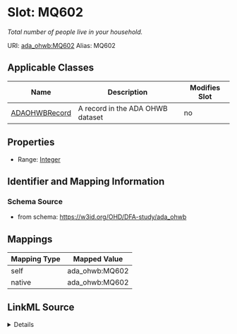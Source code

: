 

# Slot: MQ602 


_Total number of people live in your household._





URI: [ada_ohwb:MQ602](https://w3id.org/OHD/DFA-study/ada_ohwb/MQ602)
Alias: MQ602

<!-- no inheritance hierarchy -->





## Applicable Classes

| Name | Description | Modifies Slot |
| --- | --- | --- |
| [ADAOHWBRecord](ADAOHWBRecord.md) | A record in the ADA OHWB dataset |  no  |







## Properties

* Range: [Integer](Integer.md)





## Identifier and Mapping Information







### Schema Source


* from schema: https://w3id.org/OHD/DFA-study/ada_ohwb




## Mappings

| Mapping Type | Mapped Value |
| ---  | ---  |
| self | ada_ohwb:MQ602 |
| native | ada_ohwb:MQ602 |




## LinkML Source

<details>
```yaml
name: MQ602
description: Total number of people live in your household.
from_schema: https://w3id.org/OHD/DFA-study/ada_ohwb
rank: 1000
alias: MQ602
domain_of:
- ADA_OHWBRecord
range: integer

```
</details>